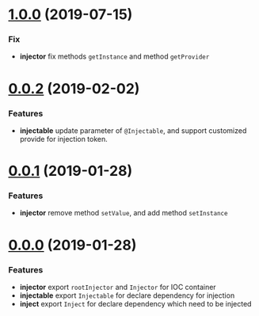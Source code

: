 <a name="1.0.0"></a>
# [1.0.0](https://github.com/DimaLiLongJi/common-injector/releases/tag/v1.0.0) (2019-07-15)

### Fix

* **injector** fix methods `getInstance` and method `getProvider`


<a name="0.0.2"></a>
# [0.0.2](https://github.com/DimaLiLongJi/common-injector/releases/tag/v0.0.2) (2019-02-02)

### Features

* **injectable** update parameter of `@Injectable`, and support customized provide for injection token.


<a name="0.0.1"></a>
# [0.0.1](https://github.com/DimaLiLongJi/common-injector/releases/tag/v0.0.1) (2019-01-28)

### Features

* **injector** remove method `setValue`, and add method `setInstance`

<a name="0.0.0"></a>
# [0.0.0](https://github.com/DimaLiLongJi/common-injector/releases/tag/v0.0.0) (2019-01-28)


### Features

* **injector** export `rootInjector` and `Injector` for IOC container
* **injectable** export `Injectable` for declare dependency for injection
* **inject** export `Inject` for declare dependency which need to be injected

